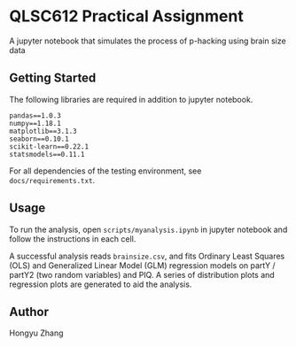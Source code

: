 # QLSC612 Practical Assignment 

A jupyter notebook that simulates the process of p-hacking using brain size data 

## Getting Started 

The following libraries are required in addition to jupyter notebook.

```
pandas==1.0.3
numpy==1.18.1
matplotlib==3.1.3
seaborn==0.10.1
scikit-learn==0.22.1
statsmodels==0.11.1
```

For all dependencies of the testing environment, see `docs/requirements.txt`. 

## Usage

To run the analysis, open `scripts/myanalysis.ipynb` in jupyter notebook and follow the instructions in each cell. 

A successful analysis reads `brainsize.csv`, and fits Ordinary Least Squares (OLS) and Generalized Linear Model (GLM) regression models on partY / partY2 (two random variables) and PIQ. A series of distribution plots and regression plots are generated to aid the analysis. 

## Author 

Hongyu Zhang 
